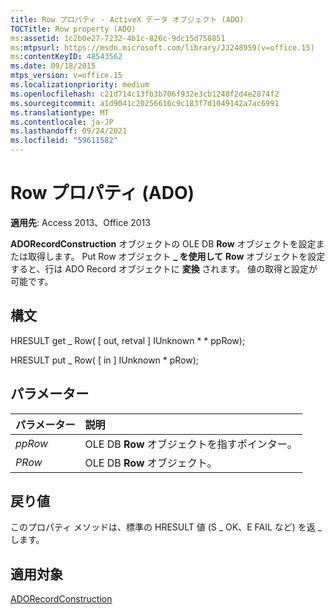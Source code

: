 ```yaml
---
title: Row プロパティ - ActiveX データ オブジェクト (ADO)
TOCTitle: Row property (ADO)
ms:assetid: 1c2b0e27-7232-4b1c-826c-9dc15d758851
ms:mtpsurl: https://msdn.microsoft.com/library/JJ248959(v=office.15)
ms:contentKeyID: 48543562
ms.date: 09/18/2015
mtps_version: v=office.15
ms.localizationpriority: medium
ms.openlocfilehash: c21d714c13fb3b706f932e3cb1248f2d4e2874f2
ms.sourcegitcommit: a1d9041c20256616c9c183f7d1049142a7ac6991
ms.translationtype: MT
ms.contentlocale: ja-JP
ms.lasthandoff: 09/24/2021
ms.locfileid: "59611582"
---
```

# <a name="row-property-ado"></a>Row プロパティ (ADO)

**適用先**: Access 2013、Office 2013

**ADORecordConstruction** オブジェクトの OLE DB **Row** オブジェクトを設定または取得します。 Put Row オブジェクト **\_ を使用して** **Row** オブジェクトを設定すると、行は ADO Record オブジェクトに **変換** されます。 値の取得と設定が可能です。

## <a name="syntax"></a>構文

HRESULT get \_ Row( \[ out, retval \] IUnknown \* \* ppRow);

HRESULT put \_ Row( \[ in \] IUnknown \* pRow);

## <a name="parameters"></a>パラメーター

|パラメーター|説明|
|:--------|:----------|
|*ppRow* |OLE DB **Row** オブジェクトを指すポインター。|
|*PRow* |OLE DB **Row** オブジェクト。|

## <a name="return-values"></a>戻り値

このプロパティ メソッドは、標準の HRESULT 値 (S \_ OK、E FAIL など) を返 \_ します。

## <a name="applies-to"></a>適用対象

[ADORecordConstruction](adorecordconstruction-interface-ado.md)

